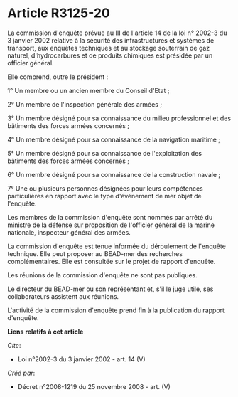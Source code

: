 # Article R3125-20

La commission d'enquête prévue au III de l'article 14 de la loi n° 2002-3 du 3 janvier 2002 relative à la sécurité des
infrastructures et systèmes de transport, aux enquêtes techniques et au stockage souterrain de gaz naturel, d'hydrocarbures
et de produits chimiques est présidée par un officier général. 

Elle comprend, outre le président : 

1° Un membre ou un ancien membre du Conseil d'Etat ; 

2° Un membre de l'inspection générale des armées ; 

3° Un membre désigné pour sa connaissance du milieu professionnel et des bâtiments des forces armées concernés ; 

4° Un membre désigné pour sa connaissance de la navigation maritime ; 

5° Un membre désigné pour sa connaissance de l'exploitation des bâtiments des forces armées concernés ; 

6° Un membre désigné pour sa connaissance de la construction navale ; 

7° Une ou plusieurs personnes désignées pour leurs compétences particulières en rapport avec le type d'événement de mer objet
de l'enquête. 

Les membres de la commission d'enquête sont nommés par arrêté du ministre de la défense sur proposition de l'officier général
de la marine nationale, inspecteur général des armées. 

La commission d'enquête est tenue informée du déroulement de l'enquête technique. Elle peut proposer au BEAD-mer des
recherches complémentaires. Elle est consultée sur le projet de rapport d'enquête. 

Les réunions de la commission d'enquête ne sont pas publiques. 

Le directeur du BEAD-mer ou son représentant et, s'il le juge utile, ses collaborateurs assistent aux réunions.

L'activité de la commission d'enquête prend fin à la publication du rapport d'enquête.

**Liens relatifs à cet article**

_Cite_:

  - Loi n°2002-3 du 3 janvier 2002 - art. 14 (V)

_Créé par_:

  - Décret n°2008-1219 du 25 novembre 2008 - art. (V)
